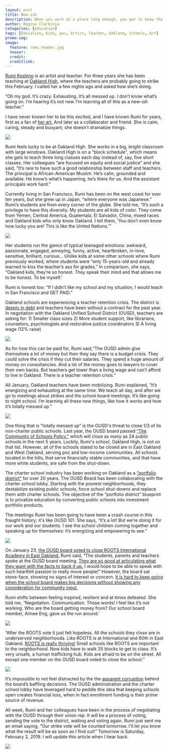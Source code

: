 ```yaml
---
layout: post
title: New-ish
description: When you work at a place long enough, you get to know the dirt
author: Regina Clarkinia
categories: [education]
tags: [Education, Kids, poc, Artist, Teacher, Oakland, Schools, Art]
promo-img:
image:
  feature: rumi_header.jpg
  teaser:
  credit:
  creditlink:
---
```

<a href="https://rumikoshino.com/section/203890-Sculpture-Installation.html">Rumi Koshino</a> is an artist and teacher. For three years she has been teaching at <a href="https://www.ousd.org/domain/1712">Oakland High,</a> where the teachers are probably going to strike this February. I called her a few nights ago and asked how she’s doing.

“Oh my god. It’s crazy. Exhausting. It’s all messed up. I don’t know what’s going on. I’m hearing it’s not new. I’m learning all of this as a new-ish teacher.”

I have never known her to be this excited, and I have known Rumi for years, first as a fan of <a href="https://vignettes.us/rumi-koshino-red-and-blue/">her art.</a> And later as a collaborator and friend. She is calm, caring, steady and buoyant; she doesn't dramatize things.

<img src="https://www.queerauntie.com/assets/img/dt_banner.jpg">

Rumi feels lucky to be at Oakland High. She works in a big, bright classroom with large windows. Oakland High is on a "block schedule", which means she gets to teach three long classes each day instead of, say, five short classes. Her colleagues “are focused on equity and social justice” and she said, “It’s rare to have such a good relationship between staff and teachers. The principal is African-American Muslim. He’s calm, grounded and available. He know’s what’s happening, he’s there for us. And the assistant principals work hard.”  

Currently living in San Francisco, Rumi has been on the west coast for over ten years, but she grew up in Japan, “where everyone was Japanese.” Rumi’s students are from every corner of the globe. She told me, “It’s such a privilege to have this diversity. My students are all kids of color. They come from Yemen, Central America, Guatemala, El Salvador, China, mixed races and Oakland kids who only know Oakland. I tell them, ‘You don’t even know how lucky you are! This is like the United Nations.’”

<img src="https://www.queerauntie.com/assets/img/oakhighart_snow.jpg">

Her students run the gamut of typical teenaged emotions: awkward, passionate, engaged, annoying, funny, active, heartbroken, in-love, sensitive, brilliant, curious... Unlike kids at some other schools where Rumi previously worked, where students were “only 15-years-old and already learned to kiss the teacher’s ass for grades.” In comparison, she says, “Oakland kids, they’re so honest. They speak their mind and that allows me to be honest. To be myself.'

Rumi is honest too: “If I didn’t like my school and my situation, I would teach in San Francisco and GET PAID.”

Oakland schools are experiencing a teacher retention crisis. The district is <a href="https://www.eastbaytimes.com/2018/09/19/debt-ridden-oakland-unified-to-get-34-7-million-state-bailout/">deeply in debt</a> and teachers have been without a contract for the past year. In negotiation with the Oakland Unified School District (OUSD), teachers are asking for:
	1) Smaller class sizes
	2) More student support, like librarians, counselors, psychologists and restorative justice coordinators
	3) A living wage (12% raise)

<img src="https://www.queerauntie.com/assets/img/dt_photographer.jpg">

As for how this can be paid for, Rumi said,“The OUSD admin give themselves a lot of money but then they say there is a budget crisis. They could solve the crisis if they cut their salaries. They spend a huge amount of money on consultancies. And a lot of the money goes to lawyers to cover their own backs. But teachers get lower than a living wage and can’t afford to live in Oakland. There is a teacher retention crisis.”

All January, Oakland teachers have been mobilizing. Rumi explained, “It’s energizing and exhausting at the same time. We teach all day, and after we go to meetings about strikes and the school board meetings. It’s like going to night school. I’m learning all these new things, like how it works and how it’s totally messed up.”

<img src="https://www.queerauntie.com/assets/img/oakhighart_night.jpg">

One thing that is "totally messed up" is the OUSD's threat to close 1/3 of its non-charter public schools. Last year, the OUSD board passed <a href="http://www.oaklandpost.org/2018/11/30/oakland-unified-moves-forward-plan-close-24-schools/">“The Community of Schools Policy,”</a> which will close as many as 24 public schools in the next 5 years. Luckily, Rumi's school, Oakland High, is not on that list. However, all of the schools slated to be closed are in East Oakland and West Oakland, serving poc and low-income communities. All schools located in the hills, that serve financially stable communities, and that have more white students, are safe from the shut-down.

The charter school industry has been working on Oakland as a <a href="https://www.queerauntie.com/education/school-crisis">“portfolio district”</a> for over 20 years. The OUSD Board has been collaborating with the charter school lobby. Starting with the poorest neighborhoods, they destabilize existing public schools, force school shut-downs and replace them with charter schools. The objective of the “portfolio district” blueprint is to privatize education by converting public schools into investment portfolio products.

The meetings Rumi has been going to have been a crash course in this fraught history; it's like OUSD 101. She says, “It’s a lot! But we’re doing it for our work and our students. I see the school children coming together and speaking up for themselves: it’s energizing and empowering to see.”

<img src="https://www.queerauntie.com/assets/img/roots_megaphone.jpg">

On January 23, <a href="https://www.eastbaytimes.com/2019/01/28/roots-middle-school-to-close/">the OUSD board voted to close ROOTS International Academy in East Oakland.</a> Rumi said, “The students, parents and teachers spoke at the OUSD board meeting. <a href="http://ousd.granicus.com/mediaplayer.php?clip_id=1401">They are so good at articulating what they want with the facts to back it up.</a> I would hope to be able to speak with such heartfelt passion to really move people!” However, the board sat stone-face, showing no signs of interest or concern. <a href="https://www.kqed.org/news/11716967/oaklands-school-closure-plans-off-to-a-rough-start-for-some-parents">It is hard to keep going when the school board makes big decisions without showing any consideration for community input.</a>

Rumi shifts between feeling inspired, resilient and at times defeated. She told me, “Negotiation. Communication. Those words! I feel like it’s not working. Who are the board getting money from? Our school board member, Aimee Eng, gave us the run around.’

<img src="https://www.queerauntie.com/assets/img/roots_grampa.jpg">

“After the ROOTS vote it just felt hopeless. All the schools they close are in underserved neighborhoods. Like ROOTS is at International and 60th in East Oakland. <a href="https://www.rootsinternationalacademy.com/we-know-where-we-come-from">ROOTS is really thriving!</a> Small schools like ROOTS are important to the neighborhood. Now kids have to walk 35 blocks to get to class. It’s very unsafe, a human trafficking hub. Kids are afraid to be on the street. All except one member on the OUSD board voted to close the school.”

<img src="https://www.queerauntie.com/assets/img/dt_baby.jpg">

It’s impossible to not feel distracted by the the <a href="https://www.postnewsgroup.com/2019/01/22/parents-ask-whos-behind-roots-school-closure/">apparent corruption</a> behind the board’s baffling decisions. The OUSD administration and the charter school lobby have leveraged hard to peddle this idea that keeping schools open creates financial loss, when in fact enrollment funding is their prime source of revenue.

All week, Rumi and her colleagues have been in the process of negotiating with the OUSD through their union rep. It will be a process of voting, sending the vote to the district, waiting and voting again. Rumi just sent me an email saying, “Our strike vote will be counted tomorrow. I'll let you know what the result will be as soon as I find out!” Tomorrow is Saturday, February 2, 2019. I will update this article when I hear back.

<img src="https://www.queerauntie.com/assets/img/oakhighart_barber.jpg">
